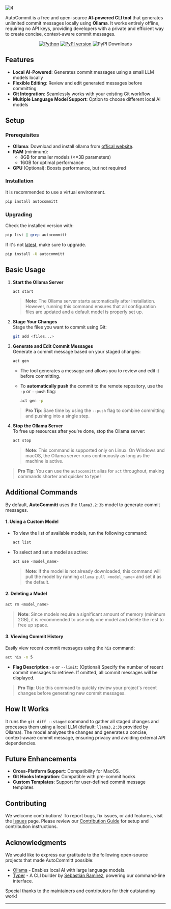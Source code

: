 ![4](https://github.com/user-attachments/assets/b2a26ff4-9261-4872-aceb-a7d9e803e972)



AutoCommit is a free and open-source **AI-powered CLI tool** that generates unlimited commit messages locally using **Ollama**. It works entirely offline, requiring no API keys, providing developers with a private and efficient way to create concise, context-aware commit messages.

<div align="center">

[![Python](https://img.shields.io/badge/python-3.10%2B-blue)](https://www.python.org/downloads/)
[![PyPI version](https://badge.fury.io/py/autocommitt.svg)](https://badge.fury.io/py/autocommitt)
![PyPI Downloads](https://static.pepy.tech/badge/autocommitt)

</div>

## Features

- **Local AI-Powered**: Generates commit messages using a small LLM models locally
- **Flexible Editing**: Review and edit generated messages before committing
- **Git Integration**: Seamlessly works with your existing Git workflow
- **Multiple Language Model Support**: Option to choose different local AI models

## Setup
### Prerequisites

- **Ollama**: Download and install ollama from [offical website](https://ollama.com/download).
- **RAM** (minimum):  
   - 8GB for smaller models (<=3B parameters)  
   - 16GB for optimal performance
- **GPU** (Optional): Boosts performance, but not required
  
### Installation

It is recommended to use a virtual environment.

```bash
pip install autocommitt
```

### Upgrading
Check the installed version with:
```bash
pip list | grep autocommitt
```

If it's not [latest](https://github.com/Spartan-71/AutoCommitt/releases/), make sure to upgrade.

```bash
pip install -U autocommitt
```


## Basic Usage

1. **Start the Ollama Server**  
   ```bash
   act start
   ```
   > **Note**: The Ollama server starts automatically after installation. However, running this command ensures that all configuration files are updated and a default model is properly set up.

2. **Stage Your Changes**  
   Stage the files you want to commit using Git:  
   ```bash
   git add <files...>
   ```

3. **Generate and Edit Commit Messages**  
   Generate a commit message based on your staged changes:  
   ```bash
   act gen
   ```  

   - The tool generates a message and allows you to review and edit it before committing.  

   - To **automatically push** the commit to the remote repository, use the `-p` or `--push` flag:  
     ```bash
     act gen -p
     ```  

   > **Pro Tip**: Save time by using the `--push` flag to combine committing and pushing into a single step.

4. **Stop the Ollama Server**  
   To free up resources after you're done, stop the Ollama server:  
   ```bash
   act stop
   ```
   > **Note**: This command is supported only on Linux. On Windows and macOS, the Ollama server runs continuously as long as the machine is active. 

>**Pro Tip**: You can use the `autocommitt` alias for `act` throughout, making commands shorter and quicker to type!


## Additional Commands

By default, **AutoCommitt** uses the `llama3.2:3b` model to generate commit messages.

#### 1. Using a Custom Model

- To view the list of available models, run the following command:
   ```bash
   act list
   ```
- To select and set a model as active:
   ```bash
   act use <model_name>
   ```
   > **Note**: If the model is not already downloaded, this command will pull the model by running `ollama pull <model_name>` and set it as the default.

#### 2. Deleting a Model

```bash
act rm <model_name>
```
> **Note**: Since models require a significant amount of memory (minimum 2GB), it is recommended to use only one model and delete the rest to free up space.



#### 3. Viewing Commit History

Easily view recent commit messages using the `his` command:

```bash
act his -n 5
```
- **Flag Description**:`-n` or `--limit`: (Optional) Specify the number of recent commit messages to retrieve. If omitted, all commit messages will be displayed.

> **Pro Tip**: Use this command to quickly review your project's recent changes before generating new commit messages.

## How It Works
It runs the `git diff --staged` command to gather all staged changes and processes them using a local LLM (default: `llama3.2:3b` provided by Ollama). The model analyzes the changes and generates a concise, context-aware commit message, ensuring privacy and avoiding external API dependencies.  

## Future Enhancements
- **Cross-Platform Support**: Compatibility for MacOS.
- **Git Hooks Integration**: Compatible with pre-commit hooks
- **Custom Templates**: Support for user-defined commit message templates

## Contributing

We welcome contributions! To report bugs, fix issues, or add features, visit the [Issues](https://github.com/Spartan-71/AutoCommitt/issues) page. Please review our [Contribution Guide](CONTRIBUTING.md) for setup and contribution instructions.


## Acknowledgments

We would like to express our gratitude to the following open-source projects that made AutoCommitt possible:


- [Ollama](https://ollama.ai/) - Enables local AI with large language models.
- [Typer](https://typer.tiangolo.com/) - A CLI builder by [Sebastián Ramírez](https://github.com/tiangolo), powering our command-line interface.

Special thanks to the maintainers and contributors for their outstanding work!

---
